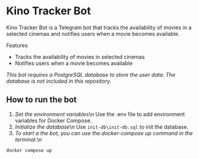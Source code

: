 # Kino Tracker Bot

Kino Tracker Bot is a Telegram bot that tracks the availability of movies in a selected cinemas and notifies users when a movie becomes available.

Features
* Tracks the availability of movies in selected cinemas
* Notifies users when a movie becomes available

*This bot requires a PostgreSQL database to store the user data. The database is not included in this repository.*

## How to run the bot

1. *Set the environment variables*\n
Use the .env file to add environment variables for Docker Compose.
2. *Initialize the database*\n
Use `init-db\init-db.sql` to init the database.
3. *To start a the bot, you can use the docker-compose up command in the terminal.*\n
```shell
docker compose up
```